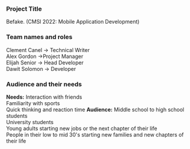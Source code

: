 ### Project Title
Befake. (CMSI 2022: Mobile Application Development)
### Team names and roles
Clement Canel → Technical Writer   
Alex Gordon →Project Manager   
Elijah Senior → Head Developer  
Dawit Solomon → Developer
### Audience and their needs
**Needs:**
Interaction with friends    
Familiarity with sports  
Quick thinking and reaction time
**Audience:**
Middle school to high school students  
University students  
Young adults starting new jobs or the next chapter of their life  
People in their low to mid 30's starting new families and new chapters of their life  



